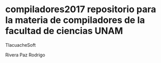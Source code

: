 # compiladores2017 repositorio para la materia de compiladores de la facultad de ciencias UNAM

TlacuacheSoft

Rivera Paz Rodrigo
